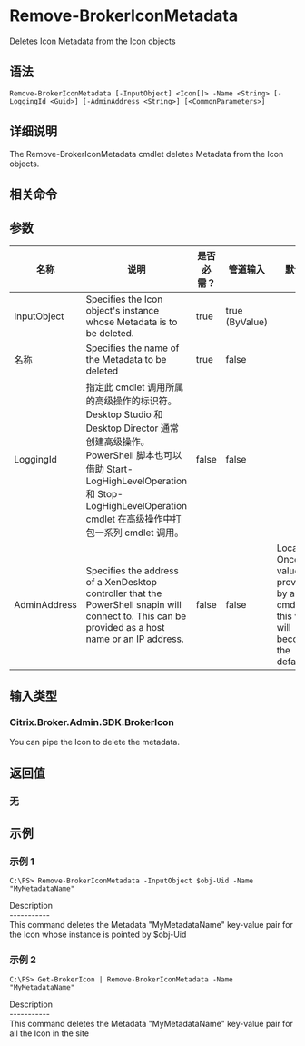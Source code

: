 # Remove-BrokerIconMetadata

Deletes Icon Metadata from the Icon objects

## 语法

    Remove-BrokerIconMetadata [-InputObject] <Icon[]> -Name <String> [-LoggingId <Guid>] [-AdminAddress <String>] [<CommonParameters>]
    

## 详细说明

The Remove-BrokerIconMetadata cmdlet deletes Metadata from the Icon objects.

## 相关命令

## 参数

| 名称           | 说明                                                                                                                                                                              | 是否必需？ | 管道输入           | 默认值                                                                                    |
| ------------ | ------------------------------------------------------------------------------------------------------------------------------------------------------------------------------- | ----- | -------------- | -------------------------------------------------------------------------------------- |
| InputObject  | Specifies the Icon object's instance whose Metadata is to be deleted.                                                                                                           | true  | true (ByValue) |                                                                                        |
| 名称           | Specifies the name of the Metadata to be deleted                                                                                                                                | true  | false          |                                                                                        |
| LoggingId    | 指定此 cmdlet 调用所属的高级操作的标识符。 Desktop Studio 和 Desktop Director 通常创建高级操作。 PowerShell 脚本也可以借助 Start-LogHighLevelOperation 和 Stop-LogHighLevelOperation cmdlet 在高级操作中打包一系列 cmdlet 调用。 | false | false          |                                                                                        |
| AdminAddress | Specifies the address of a XenDesktop controller that the PowerShell snapin will connect to. This can be provided as a host name or an IP address.                              | false | false          | Localhost. Once a value is provided by any cmdlet, this value will become the default. |

## 输入类型

### Citrix.Broker.Admin.SDK.BrokerIcon

You can pipe the Icon to delete the metadata.

## 返回值

### 无

## 示例

### 示例 1

    C:\PS> Remove-BrokerIconMetadata -InputObject $obj-Uid -Name "MyMetadataName"
    

Description  
\---\---\-----  
This command deletes the Metadata "MyMetadataName" key-value pair for the Icon whose instance is pointed by $obj-Uid

### 示例 2

    C:\PS> Get-BrokerIcon | Remove-BrokerIconMetadata -Name "MyMetadataName"
    

Description  
\---\---\-----  
This command deletes the Metadata "MyMetadataName" key-value pair for all the Icon in the site